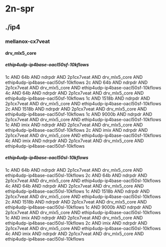 # 2n-spr
## ./ip4
### mellanox-cx7veat
#### drv_mlx5_core
##### ethip4udp-ip4base-oacl50sf-10kflows
1c AND 64b AND ndrpdr AND 2p1cx7veat AND drv_mlx5_core AND ethip4udp-ip4base-oacl50sf-10kflows
2c AND 64b AND ndrpdr AND 2p1cx7veat AND drv_mlx5_core AND ethip4udp-ip4base-oacl50sf-10kflows
4c AND 64b AND ndrpdr AND 2p1cx7veat AND drv_mlx5_core AND ethip4udp-ip4base-oacl50sf-10kflows
1c AND 1518b AND ndrpdr AND 2p1cx7veat AND drv_mlx5_core AND ethip4udp-ip4base-oacl50sf-10kflows
2c AND 1518b AND ndrpdr AND 2p1cx7veat AND drv_mlx5_core AND ethip4udp-ip4base-oacl50sf-10kflows
1c AND 9000b AND ndrpdr AND 2p1cx7veat AND drv_mlx5_core AND ethip4udp-ip4base-oacl50sf-10kflows
1c AND imix AND ndrpdr AND 2p1cx7veat AND drv_mlx5_core AND ethip4udp-ip4base-oacl50sf-10kflows
2c AND imix AND ndrpdr AND 2p1cx7veat AND drv_mlx5_core AND ethip4udp-ip4base-oacl50sf-10kflows
4c AND imix AND ndrpdr AND 2p1cx7veat AND drv_mlx5_core AND ethip4udp-ip4base-oacl50sf-10kflows
##### ethip4udp-ip4base-oacl50sl-10kflows
1c AND 64b AND ndrpdr AND 2p1cx7veat AND drv_mlx5_core AND ethip4udp-ip4base-oacl50sl-10kflows
2c AND 64b AND ndrpdr AND 2p1cx7veat AND drv_mlx5_core AND ethip4udp-ip4base-oacl50sl-10kflows
4c AND 64b AND ndrpdr AND 2p1cx7veat AND drv_mlx5_core AND ethip4udp-ip4base-oacl50sl-10kflows
1c AND 1518b AND ndrpdr AND 2p1cx7veat AND drv_mlx5_core AND ethip4udp-ip4base-oacl50sl-10kflows
2c AND 1518b AND ndrpdr AND 2p1cx7veat AND drv_mlx5_core AND ethip4udp-ip4base-oacl50sl-10kflows
1c AND 9000b AND ndrpdr AND 2p1cx7veat AND drv_mlx5_core AND ethip4udp-ip4base-oacl50sl-10kflows
1c AND imix AND ndrpdr AND 2p1cx7veat AND drv_mlx5_core AND ethip4udp-ip4base-oacl50sl-10kflows
2c AND imix AND ndrpdr AND 2p1cx7veat AND drv_mlx5_core AND ethip4udp-ip4base-oacl50sl-10kflows
4c AND imix AND ndrpdr AND 2p1cx7veat AND drv_mlx5_core AND ethip4udp-ip4base-oacl50sl-10kflows